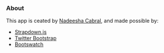 ### About

This app is ceated by [Nadeesha Cabral](http://www.nadeeshacabral.com), and made possible by:

* [Strapdown.js](http://strapdownjs.com)
* [Twitter Bootstrap](http://getbootstrap.com)
* [Bootswatch](http://bootswatch.com)

